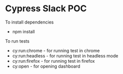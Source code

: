 # Cypress Slack POC

To install dependencies 
- npm install

To run tests
- cy:run:chrome - for running test in chrome
- cy:run:headless - for running test in headless mode
- cy:run:firefox - for running test in firefox
- cy:open - for opening dashboard
